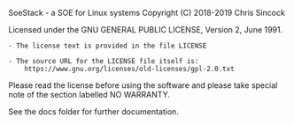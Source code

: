 SoeStack - a SOE for Linux systems
Copyright (C) 2018-2019 Chris Sincock

Licensed under the GNU GENERAL PUBLIC LICENSE, Version 2, June 1991.

    - The license text is provided in the file LICENSE

    - The source URL for the LICENSE file itself is:
	    https://www.gnu.org/licenses/old-licenses/gpl-2.0.txt

Please read the license before using the software and please take 
special note of the section labelled NO WARRANTY.

See the docs folder for further documentation.

